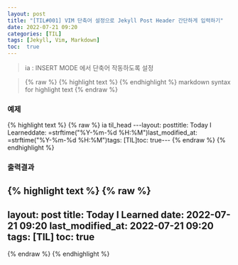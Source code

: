 ```yaml
---
layout: post
title: "[TIL#001] VIM 단축어 설정으로 Jekyll Post Header 간단하게 입력하기"
date: 2022-07-21 09:20
categories: [TIL]
tags: [Jekyll, Vim, Markdown]
toc:  true
---
```


> ia : INSERT MODE 에서 단축어 작동하도록 설정

> {% raw %} {% highlight text %} {% endhighlight %} markdown syntax for highlight text {% endraw %}

### 예제

{% highlight text %}
{% raw %}
ia til_head ---<CR>layout: post<CR>title: Today I Learned<CR>date: <C-R>=strftime("%Y-%m-%d %H:%M")<CR><CR>last_modified_at: <C-R>=strftime("%Y-%m-%d %H:%M")<CR><CR>tags: [TIL]<CR>toc:  true<CR>---<CR>
{% endraw %}
{% endhighlight %}

### 출력결과

{% highlight text %}
{% raw %}
---
layout: post
title: Today I Learned
date: 2022-07-21 09:20
last_modified_at: 2022-07-21 09:20
tags: [TIL]
toc:  true
---
{% endraw %}
{% endhighlight %}

